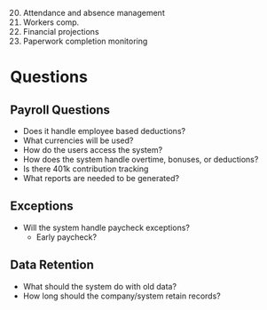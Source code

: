
20. Attendance and absence management
23. Workers comp.
29. Financial projections
30. Paperwork completion monitoring


# Questions


## Payroll Questions

* Does it handle employee based deductions?
* What currencies will be used?
* How do the users access the system?
* How does the system handle overtime, bonuses, or deductions?
* Is there 401k contribution tracking
* What reports are needed to be generated?


## Exceptions
* Will the system handle paycheck exceptions?
  * Early paycheck?

## Data Retention
* What should the system do with old data?
* How long should the company/system retain records?

